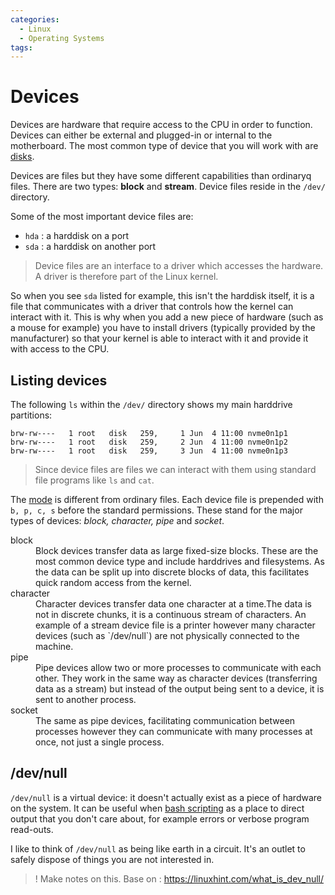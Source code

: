 ```yaml
---
categories:
  - Linux
  - Operating Systems
tags:
---
```


# Devices

Devices are hardware that require access to the CPU in order to function. Devices can either be external and plugged-in or internal to the motherboard. The most common type of device that you will work with are [disks](./Disks.md).

Devices are files but they have some different capabilities than ordinaryq files. There are two types: **block** and **stream**. Device files reside in the `/dev/` directory.

Some of the most important device files are:

- `hda` : a harddisk on a port
- `sda` : a harddisk on another port

> Device files are an interface to a driver which accesses the hardware. A driver is therefore part of the Linux kernel.

So when you see `sda` listed for example, this isn't the harddisk itself, it is a file that communicates with a driver that controls how the kernel can interact with it. This is why when you add a new piece of hardware (such as a mouse for example) you have to install drivers (typically provided by the manufacturer) so that your kernel is able to interact with it and provide it with access to the CPU.

## Listing devices

The following `ls` within the `/dev/` directory shows my main harddrive partitions:

```
brw-rw----   1 root   disk   259,     1 Jun  4 11:00 nvme0n1p1
brw-rw----   1 root   disk   259,     2 Jun  4 11:00 nvme0n1p2
brw-rw----   1 root   disk   259,     3 Jun  4 11:00 nvme0n1p3
```

> Since device files are files we can interact with them using standard file programs like `ls` and `cat`.

The [mode](/Programming_Languages/Shell_Scripting/File_permissions_and_execution.md#what-the-output-means) is different from ordinary files. Each device file is prepended with `b, p, c, s` before the standard permissions. These stand for the major types of devices: _block, character, pipe_ and _socket_.

<dl>
  <dt>block</dt>
  <dd>Block devices transfer data as large fixed-size blocks. These are the most common device type and include harddrives and filesystems. As the data can be split up into discrete blocks of data, this facilitates quick random access from the kernel. </dd>
  <dt>character</dt>
  <dd>Character devices transfer data one character at a time.The data is not in discrete chunks, it is a continuous stream of characters. An example of a stream device file is a printer however many character devices (such as `/dev/null`) are not physically connected to the machine.</dd>
  <dt>pipe<dt>
  <dd>Pipe devices allow two or more processes to communicate with each other. They work in the same way as character devices (transferring data as a stream) but instead of the output being sent to a device, it is sent to another process.</dd>
  <dt>socket<dt>
  <dd>The same as pipe devices, facilitating communication between processes however they can communicate with many processes at once, not just a single process.</dd>
</dl>

## /dev/null

`/dev/null` is a virtual device: it doesn't actually exist as a piece of hardware on the system. It can be useful when [bash scripting](/Programming_Languages/Shell/Redirect_to_dev_null.md) as a place to direct output that you don't care about, for example errors or verbose program read-outs.

I like to think of `/dev/null` as being like earth in a circuit. It's an outlet to safely dispose of things you are not interested in.

> ! Make notes on this. Base on : https://linuxhint.com/what_is_dev_null/
